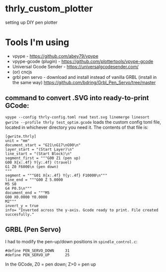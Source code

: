 # thrly_custom_plotter
 setting up DIY pen plotter

# Tools I'm using

- vpype - https://github.com/abey79/vpype
- vpype-gcode (plugin) - https://github.com/plottertools/vpype-gcode
- Universal Gcode Sender - https://universalgcodesender.com/
- (or) cncjs
- grbl pen servo - download and install instead of vanilla GRBL (install in the same way) https://github.com/bdring/Grbl_Pen_Servo/tree/master

## command to convert .SVG into ready-to-print GCode:
`vpype --config thrly-config.toml read test.svg linemerge linesort gwrite --profile thrly test_optim.gcode`
loads the custom config toml file, located in whichever directory you need it. The contents of that file is:

```
[gwrite.thrly]
unit = "mm"
document_start = "G21\nG17\nG90\n"
layer_start = "(Start Layer)\n"
line_start = "(Start Block)\n"
segment_first = """G00 Z1 (pen up)
G00 X{x:.4f} Y{y:.4f} (travel)
G1 Z0 F6000\n (pen down)
"""
segment = """G01 X{x:.4f} Y{y:.4f} F10000\n"""
line_end = """G00 Z 5.0000
M5 S0
G4 P0.5\n"""
document_end = """M5
G00 X0.0000 Y0.0000
M2"""
invert_y = true
info= "Inverted across the y-axis. Gcode ready to print. File created succesfully."
```

## GRBL (Pen Servo)
I had to modify the pen-up/down positions in `spindle_control.c`:
```
#define PEN_SERVO_DOWN     31      
#define PEN_SERVO_UP       25
```

In the GCode, Z0 = pen down; Z>0 = pen up